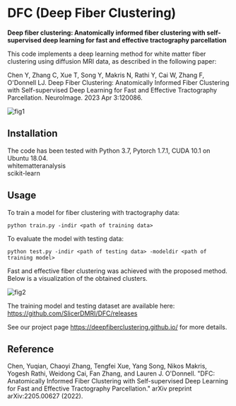 # DFC (Deep Fiber Clustering)
__Deep fiber clustering: Anatomically informed fiber clustering with self-supervised deep learning for fast and effective tractography parcellation__

This code implements a deep learning method for white matter fiber clustering using diffusion MRI data, as described in the following paper:

Chen Y, Zhang C, Xue T, Song Y, Makris N, Rathi Y, Cai W, Zhang F, O'Donnell LJ. Deep Fiber Clustering: Anatomically Informed Fiber Clustering with Self-supervised Deep Learning for Fast and Effective Tractography Parcellation. NeuroImage. 2023 Apr 3:120086.

![fig1](https://user-images.githubusercontent.com/59594831/235310542-1f329a8f-e0f1-448a-ae6f-314be4c9e75e.jpg)

## Installation
The code has been tested with Python 3.7, Pytorch 1.7.1, CUDA 10.1 on Ubuntu 18.04.  
whitematteranalysis  
scikit-learn

## Usage
To train a model for fiber clustering with tractography data:
```
python train.py -indir <path of training data>
```

To evaluate the model with testing data:
```
python test.py -indir <path of testing data> -modeldir <path of training model>
```
Fast and effective fiber clustering was achieved with the proposed method. Below is a visualization of the obtained clusters.

![fig2](https://user-images.githubusercontent.com/59594831/187730397-26bfb67b-659e-4b47-b78f-8c4a1a711aea.PNG)

The training model and testing dataset are available here: https://github.com/SlicerDMRI/DFC/releases

See our project page https://deepfiberclustering.github.io/ for more details.

## Reference
Chen, Yuqian, Chaoyi Zhang, Tengfei Xue, Yang Song, Nikos Makris, Yogesh Rathi, Weidong Cai, Fan Zhang, and Lauren J. O'Donnell. "DFC: Anatomically Informed Fiber Clustering with Self-supervised Deep Learning for Fast and Effective Tractography Parcellation." arXiv preprint arXiv:2205.00627 (2022).
